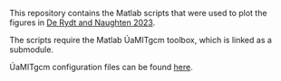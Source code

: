 This repository contains the Matlab scripts that were used to plot the figures in [De Rydt and Naughten 2023](https://doi.org/10.5194/egusphere-2023-1587).

The scripts require the Matlab ÚaMITgcm toolbox, which is linked as a submodule.

ÚaMITgcm configuration files can be found [here](https://github.com/knaughten/UaMITgcm/tree/archer2/example/PTDC_999).


